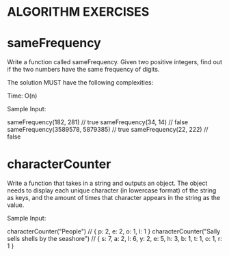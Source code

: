 # ALGORITHM EXERCISES

# sameFrequency

Write a function called sameFrequency. Given two positive integers, find out if the two numbers have the same frequency of digits.

The solution MUST have the following complexities:

Time: O(n)

Sample Input:

sameFrequency(182, 281) // true
sameFrequency(34, 14) // false
sameFrequency(3589578, 5879385) // true
sameFrequency(22, 222) // false

# characterCounter

Write a function that takes in a string and outputs an object. The object needs to display each unique character (in lowercase format) of the string as keys, and the amount of times that character appears in the string as the value.

Sample Input:

characterCounter("People") // { p: 2, e: 2, o: 1, l: 1 }
characterCounter("Sally sells shells by the seashore") // { s: 7, a: 2, l: 6, y: 2, e: 5, h: 3, b: 1, t: 1, o: 1, r: 1 }
